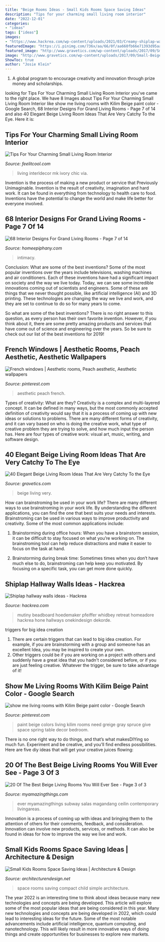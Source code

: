 ```yaml
---
title: "Beige Rooms Ideas - Small Kids Rooms Space Saving Ideas"
description: "Tips for your charming small living room interior"
date: "2022-12-01"
categories:
- "ideas"
tags: ["ideas"]
images:
- "https://www.hackrea.com/wp-content/uploads/2021/03/Creamy-shiplap-wall-and-ceiling-for-a-tight-hallway-1-683x1024.jpg"
featuredImage: "https://i.pinimg.com/736x/aa/66/0f/aa660fb66e71393d95aacc6540edfd30.jpg"
featured_image: "http://www.gravetics.com/wp-content/uploads/2017/09/Small-Beige-Living-Room-With-Chandelier.jpg"
image: "http://www.gravetics.com/wp-content/uploads/2017/09/Small-Beige-Living-Room-With-Chandelier.jpg"
ShowToc: true
author: "Josie Klein"
---
```



1. A global program to encourage creativity and innovation through prize money and scholarships. 

	

		
looking for Tips For Your Charming Small Living Room Interior you've came to the right place. We have 8 Images about Tips For Your Charming Small Living Room Interior like show me living rooms with Kilim Beige paint color - Google Search, 68 Interior Designs For Grand Living Rooms - Page 7 of 14 and also 40 Elegant Beige Living Room Ideas That Are Very Catchy To the Eye. Here it is:
		
    
## Tips For Your Charming Small Living Room Interior

<img loading=lazy src="http://feelitcool.com/wp-content/uploads/2016/10/small-living-room-ideas11.jpg" onerror="this.onerror=null;this.src='https://tse4.mm.bing.net/th?id=OIP.oR1M6uXQYgZqHp5uqv6lLwHaLJ&amp;pid=15.1';" alt="Tips For Your Charming Small Living Room Interior">

_Source: feelitcool.com_

>living interldecor mk ivory chic via. 

	

Invention is the process of making a new product or service that Previously Unimaginable. Invention is the result of creativity, imagination and hard work. It can be found in everything from technology to health care to food. Inventions have the potential to change the world and make life better for everyone involved.

    
## 68 Interior Designs For Grand Living Rooms - Page 7 Of 14

<img loading=lazy src="https://homeepiphany.com/wp-content/uploads/2015/09/68-Interior-Designs-For-Grand-Living-Rooms-30.jpg" onerror="this.onerror=null;this.src='https://tse4.mm.bing.net/th?id=OIP.ADEF6mVf3l0EcjJQC_GI_QHaE7&amp;pid=15.1';" alt="68 Interior Designs For Grand Living Rooms - Page 7 of 14">

_Source: homeepiphany.com_

>intimacy. 

	

Conclusion: What are some of the best inventions?
Some of the most popular inventions over the years include televisions, washing machines and air conditioners. Each of these inventions have had a significant impact on society and the way we live today. 
Today, we can see some incredible innovations coming out of scientists and engineers. Some of these are things that we never thought possible, like artificial intelligence (AI) and 3D printing. These technologies are changing the way we live and work, and they are set to continue to do so for many years to come. 

So what are some of the best inventions? There is no right answer to this question, as every person has their own favorite invention. However, if you think about it, there are some pretty amazing products and services that have come out of science and engineering over the years. So be sure to check out our list of the best inventions for 2019!

    
## French Windows | Aesthetic Rooms, Peach Aesthetic, Aesthetic Wallpapers

<img loading=lazy src="https://i.pinimg.com/736x/aa/66/0f/aa660fb66e71393d95aacc6540edfd30.jpg" onerror="this.onerror=null;this.src='https://tse3.mm.bing.net/th?id=OIP.D-KLwgxo5XCFXDriR_CzggHaIj&amp;pid=15.1';" alt="French windows | Aesthetic rooms, Peach aesthetic, Aesthetic wallpapers">

_Source: pinterest.com_

>aesthetic peach french. 

	

Types of creativity: What are they?
Creativity is a complex and multi-layered concept. It can be defined in many ways, but the most commonly accepted definition of creativity would say that it is a process of coming up with new ideas or solutions to problems. There are many different forms of creativity, and it can vary based on who is doing the creative work, what type of creative problem they are trying to solve, and how much input the person has. Here are four types of creative work: visual art, music, writing, and software design.

    
## 40 Elegant Beige Living Room Ideas That Are Very Catchy To The Eye

<img loading=lazy src="http://www.gravetics.com/wp-content/uploads/2017/09/Small-Beige-Living-Room-With-Chandelier.jpg" onerror="this.onerror=null;this.src='https://tse4.mm.bing.net/th?id=OIP.yZacnHl_loBteBJXFbOAcQHaLH&amp;pid=15.1';" alt="40 Elegant Beige Living Room Ideas That Are Very Catchy To the Eye">

_Source: gravetics.com_

>beige living very. 

	

How can brainstroming be used in your work life?
There are many different ways to use brainstroming in your work life. By understanding the different applications, you can find the one that best suits your needs and interests. Brainstroming can be used in various ways to improve productivity and creativity. Some of the most common applications include:
1) Brainstorming during office hours: When you have a brainstorm session, it can be difficult to stay focused on what you’re working on. The brainstroming tool can help reduce distractions and make it easier to focus on the task at hand.

2) Brainstorming during break time: Sometimes times when you don’t have much else to do, brainstroming can help keep you motivated. By focusing on a specific task, you can get more done quickly.

    
## Shiplap Hallway Walls Ideas - Hackrea

<img loading=lazy src="https://www.hackrea.com/wp-content/uploads/2021/03/Creamy-shiplap-wall-and-ceiling-for-a-tight-hallway-1-683x1024.jpg" onerror="this.onerror=null;this.src='https://tse1.mm.bing.net/th?id=OIP.g46wVwnrWw_YJsqtTLy90wHaLG&amp;pid=15.1';" alt="Shiplap hallway walls ideas - Hackrea">

_Source: hackrea.com_

>mutiny beadboard hoedemaker pfeiffer whidbey retreat homeadore hackrea hone hallways onekindesign dekorde. 

	

triggers for big idea creation
1. There are certain triggers that can lead to big idea creation. For example, if you are brainstorming with a group and someone has an excellent Idea, you may be inspired to create your own. 
2. Other triggers could be if you are working on a project with others and suddenly have a great idea that you hadn't considered before, or if you are just feeling creative. Whatever the trigger, be sure to take advantage of it!

    
## Show Me Living Rooms With Kilim Beige Paint Color - Google Search

<img loading=lazy src="https://i.pinimg.com/736x/a3/9a/66/a39a6613bc32efbf6ad45e683fd39f19--beige-paint-colors-wall-colors.jpg" onerror="this.onerror=null;this.src='https://tse2.mm.bing.net/th?id=OIP.UEB9rezDHNYZpH7dfXOi3AHaLH&amp;pid=15.1';" alt="show me living rooms with Kilim Beige paint color - Google Search">

_Source: pinterest.com_

>paint beige colors living kilim rooms need greige gray spruce give space spring table decor bedroom. 

	

There is no one right way to do things, and that’s what makesDIYing so much fun. Experiment and be creative, and you’ll find endless possibilities. Here are five diy ideas that will get your creative juices flowing:

    
## 20 Of The Best Beige Living Rooms You Will Ever See - Page 3 Of 3

<img loading=lazy src="https://myamazingthings.com/wp-content/uploads/2016/11/livingareas-1.jpg" onerror="this.onerror=null;this.src='https://tse4.mm.bing.net/th?id=OIP.YOTbQXZkploR0qo7dIwXgQHaFj&amp;pid=15.1';" alt="20 Of The Best Beige Living Rooms You Will Ever See - Page 3 of 3">

_Source: myamazingthings.com_

>ever myamazingthings subway salas magandang ceilin contemporary livingareas. 

	

Innovation is a process of coming up with ideas and bringing them to the attention of others for their comments, feedback, and consideration. Innovation can involve new products, services, or methods. It can also be found in ideas for how to improve the way we live and work.

    
## Small Kids Rooms Space Saving Ideas | Architecture &amp; Design

<img loading=lazy src="https://cdn.architecturendesign.net/wp-content/uploads/2014/07/compact-room.jpg" onerror="this.onerror=null;this.src='https://tse1.mm.bing.net/th?id=OIP.Po2o2M06sCCtM-35OBQQDQHaFs&amp;pid=15.1';" alt="Small Kids Rooms Space Saving Ideas | Architecture &amp; Design">

_Source: architecturendesign.net_

>space rooms saving compact child simple architecture. 

	

The year 2022 is an interesting time to think about ideas because many new technologies and concepts are being developed. This article will explore some of the most popular ideas that are being considered in this year.
Many new technologies and concepts are being developed in 2022, which could lead to interesting ideas for the future. Some of the most notable advancements include artificial intelligence, quantum computing, and nanotechnology. This will likely result in more innovative ways of doing things and create opportunities for businesses to explore new markets.

